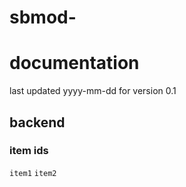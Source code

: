 # sbmod-
# documentation
last updated yyyy-mm-dd for version 0.1

## backend
### item ids
`item1`
`item2`
